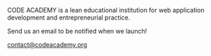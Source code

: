 CODE ACADEMY is a lean educational institution for web application development and entrepreneurial practice.

Send us an email to be notified when we launch!

contact@codeacademy.org